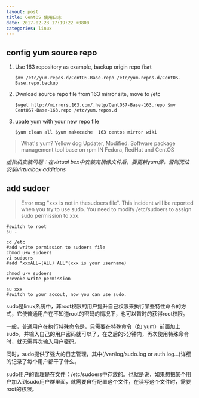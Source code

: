 ```yaml
---
layout: post
title: CentOS 使用日志
date: 2017-02-23 17:19:22 +0800
categories: linux
---
```

## config yum source repo

1. Use 163 repository as example, backup origin repo fisrt

    ```
    $mv /etc/yum.repos.d/CentOS-Base.repo /etc/yum.repos.d/CentOS-Base.repo.backup
    ```

2. Dwnload source repo file from 163 mirror site, move to /etc

    ```
    $wget http://mirrors.163.com/.help/CentOS7-Base-163.repo $mv CentOS7-Base-163.repo /etc/yum.repos.d
    ```

3. upate yum with your new repo file

    ```
    $yum clean all $yum makecache  163 centos mirror wiki
    ```

> What's yum? Yellow dog Updater, Modified. Software package management tool base on rpm IN Fedora, RedHat and CentOS

*虚拟机安装问题：在virtual box中安装完镜像文件后，要更新yum源，否则无法安装virtualbox additions*

## add sudoer

> Error msg "xxx is not in thesudoers file". 
This incident will be reported when you try to use sudo. 
You need to modify /etc/sudoers to assign sudo permission to xxx. 

```
#switch to root
su -  

cd /etc
#add write permission to sudoers file
chmod u+w sudoers 
vi sudoers 
#add "xxxALL=(ALL) ALL"(xxx is your username) 

chmod u-v sudoers 
#revoke write permission 

su xxx 
#switch to your accout, now you can use sudo.
```

sudo是linux系统中，非root权限的用户提升自己权限来执行某些特性命令的方式，它使普通用户在不知道root的密码的情况下，也可以暂时的获得root权限。

一般，普通用户在执行特殊命令是，只需要在特殊命令（如 yum）前面加上sudo，并输入自己的用户密码就可以了，在之后的5分钟内，再次使用特殊命令时，就无需再次输入用户密码。

同时，sudo提供了强大的日志管理，其中(/var/log/sudo.log or auth.log...)详细的记录了每个用户都干了什么。

sudo用户的管理是在文件：/etc/sudoers中存放的。也就是说，如果想把某个用户加入到sudo用户群里面，就需要自行配置这个文件，在读写这个文件时，需要root的权限。
